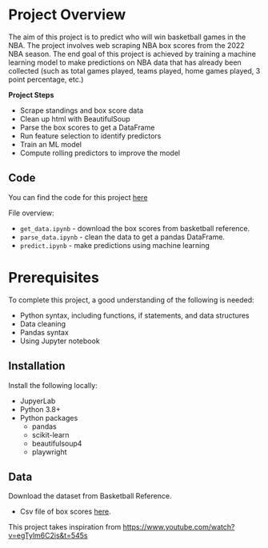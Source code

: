 # Project Overview

The aim of this project is to predict who will win basketball games in the NBA. The project involves web scraping NBA box scores from the 2022 NBA season. The end goal of this project is achieved by training a machine learning model to make predictions on NBA data that has already been collected (such as total games played, teams played, home games played, 3 point percentage, etc.)



**Project Steps**

* Scrape standings and box score data
* Clean up html with BeautifulSoup
* Parse the box scores to get a DataFrame
* Run feature selection to identify predictors
* Train an ML model
* Compute rolling predictors to improve the model

## Code

You can find the code for this project [here](https://github.com/krzxro/nba-game-predictor/blob/main/game-predictor.ipynb)

File overview:

* `get_data.ipynb` - download the box scores from basketball reference.
* `parse_data.ipynb` - clean the data to get a pandas DataFrame.
* `predict.ipynb` - make predictions using machine learning


# Prerequisites

To complete this project, a good understanding of the following is needed:

* Python syntax, including functions, if statements, and data structures
* Data cleaning
* Pandas syntax
* Using Jupyter notebook


## Installation

Install the following locally:

* JupyerLab
* Python 3.8+
* Python packages
    * pandas
    * scikit-learn
    * beautifulsoup4
    * playwright

## Data

Download the dataset from Basketball Reference.  

* Csv file of box scores [here](https://drive.google.com/uc?export=download&id=1YyNpERG0jqPlpxZvvELaNcMHTiKVpfWe).


This project takes inspiration from https://www.youtube.com/watch?v=egTylm6C2is&t=545s
